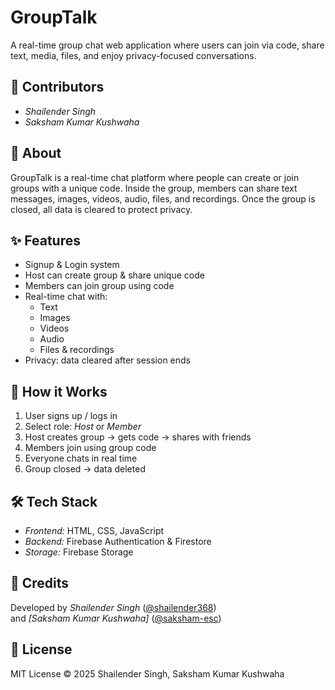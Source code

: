 # GroupTalk  
A real-time group chat web application where users can join via code, share text, media, files, and enjoy privacy-focused conversations.

## 👥 Contributors
- *Shailender Singh*  
- *Saksham Kumar Kushwaha*

## 📖 About
GroupTalk is a real-time chat platform where people can create or join groups with a unique code. 
Inside the group, members can share text messages, images, videos, audio, files, and recordings. 
Once the group is closed, all data is cleared to protect privacy.

## ✨ Features
- Signup & Login system  
- Host can create group & share unique code  
- Members can join group using code  
- Real-time chat with:
  - Text  
  - Images  
  - Videos  
  - Audio  
  - Files & recordings  
- Privacy: data cleared after session ends

## 🔑 How it Works
1. User signs up / logs in  
2. Select role: *Host* or *Member*  
3. Host creates group → gets code → shares with friends  
4. Members join using group code  
5. Everyone chats in real time  
6. Group closed → data deleted

## 🛠 Tech Stack
- *Frontend:* HTML, CSS, JavaScript  
- *Backend:* Firebase Authentication & Firestore  
- *Storage:* Firebase Storage  

## 🙌 Credits
Developed by *Shailender Singh* ([@shailender368](https://github.com/shailender368))  
and *[Saksham Kumar Kushwaha]* ([@saksham-esc](https://github.com/saksham-esc))


## 📄 License
MIT License © 2025 Shailender Singh, Saksham Kumar Kushwaha
